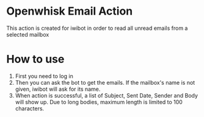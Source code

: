 # Openwhisk Email Action
This action is created for iwibot in order to read all unread emails from a selected mailbox

# How to use
1. First you need to log in
2. Then you can ask the bot to get the emails. If the mailbox's name is not given, iwibot will ask for its name.
3. When action is successful, a list of Subject, Sent Date, Sender and Body will show up. Due to long bodies, maximum length is limited to 100 characters.
